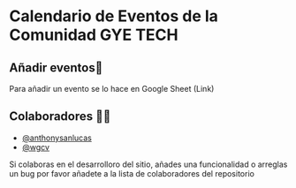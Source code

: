# Calendario de Eventos de la Comunidad GYE TECH

## Añadir eventos📄
Para añadir un evento se lo hace en Google Sheet (Link)


## Colaboradores 🥷🏻
- [@anthonysanlucas](https://github.com/anthonysanlucas)
- [@wgcv](https://github.com/wgcv)

Si colaboras en el desarrolloro del sitio, añades una funcionalidad o arreglas un bug por favor añadete a la lista de colaboradores del repositorio 
